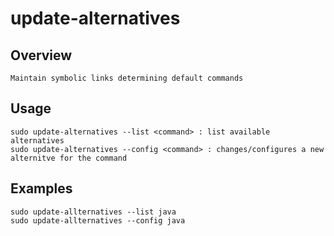 # update-alternatives

## Overview

	Maintain symbolic links determining default commands

## Usage

	sudo update-alternatives --list <command> : list available alternatives
	sudo update-alternatives --config <command> : changes/configures a new alternitve for the command

## Examples

	sudo update-allternatives --list java
	sudo update-allternatives --config java
